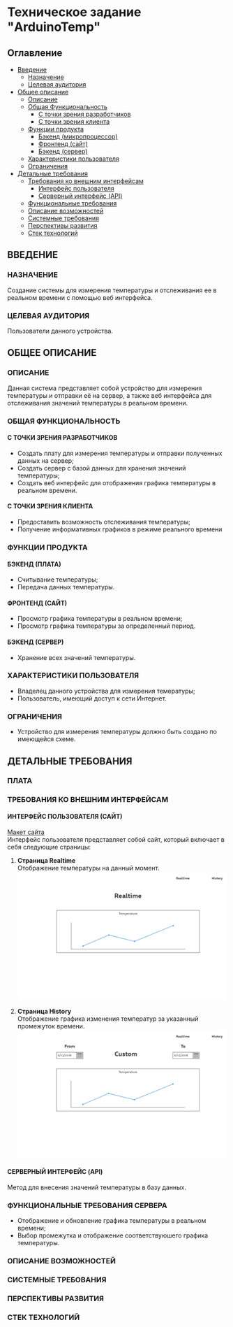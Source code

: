# Техническое задание "ArduinoTemp"


## Оглавление
* [Введение](#ВВЕДЕНИЕ)
  * [Назначение](#НАЗНАЧЕНИЕ)
  * [Целевая аудитория](#МАСШТАБ-ПРОЕКТА)
* [Общее описание](#ОБЩЕЕ-ОПИСАНИЕ)
  * [Описание](#ОПИСАНИЕ)
  * [Общая Функциональность](#ОБЩАЯ-ФУНКЦИОНАЛЬНОСТЬ)
    * [С точки зрения разработчиков](#С-ТОЧКИ-ЗРЕНИЯ-РАЗРАБОТЧИКОВ)
    * [С точки зрения клиента](#С-ТОЧКИ-ЗРЕНИЯ-КЛИЕНТА)
  * [Функции продукта](#ФУНКЦИИ-ПРОДУКТА)
    * [Бэкенд (микропроцессор)](#БЭКЕНД-МИКРОПРОЦЕССОР)
    * [Фронтенд (сайт)](#ФРОНТЕНД-САЙТ)
    * [Бэкенд (сервер)](#БЭКЕНД-СЕРВЕР)
  * [Характеристики пользователя](#ХАРАКТЕРИСТИКИ-ПОЛЬЗОВАТЕЛЯ)
  * [Ограничения](#ОГРАНИЧЕНИЯ)
* [Детальные требования](#ДЕТАЛЬНЫЕ-ТРЕБОВАНИЯ)
  * [Требования ко внешним интерфейсам](#ТРЕБОВАНИЯ-КО-ВНЕШНИМ-ИНТЕРФЕЙСАМ)
    * [Интерфейс пользователя](#ИНТЕРФЕЙС-ПОЛЬЗОВАТЕЛЯ-САЙТ)
    * [Серверный интерфейс (API)](#СЕРВЕРНЫЙ-ИНТЕРФЕЙС-api)
  * [Функциональные требования](#ФУНКЦИОНАЛЬНЫЕ-ТРЕБОВАНИЯ)
  * [Описание возможностей](#ОПИСАНИЕ-ВОЗМОЖНОСТЕЙ)
  * [Системные требования](#СИСТЕМНЫЕ-ТРЕБОВАНИЯ)
  * [Перспективы развития](#ПЕРСПЕКТИВЫ-РАЗВИТИЯ)
  * [Стек технологий](#СТЕК-ТЕХНОЛОГИЙ)


## ВВЕДЕНИЕ
### НАЗНАЧЕНИЕ
Создание системы для измерения температуры и отслеживания ее в реальном времени с помощью веб интерфейса.

### ЦЕЛЕВАЯ АУДИТОРИЯ
Пользователи данного устройства.


## ОБЩЕЕ ОПИСАНИЕ
### ОПИСАНИЕ
Данная система представляет собой устройство для измерения температуры и отправки её на сервер, а также веб интерфейса для отслеживания значений температуры в реальном времени. 

### ОБЩАЯ ФУНКЦИОНАЛЬНОСТЬ
#### С ТОЧКИ ЗРЕНИЯ РАЗРАБОТЧИКОВ
* Создать плату для измерения температуры и отправки полученных данных на сервер;
* Создать сервер с базой данных для хранения значений температуры;
* Создать веб интерфейс для отображения графика температуры в реальном времени.
#### С ТОЧКИ ЗРЕНИЯ КЛИЕНТА
* Предоставить возможность отслеживания температуры;
* Получение информативных графиков в режиме реального времени

### ФУНКЦИИ ПРОДУКТА
#### БЭКЕНД (ПЛАТА)
* Считывание температуры;
* Передача данных температуры.
#### ФРОНТЕНД (САЙТ)
* Просмотр графика температуры в реальном времени;
* Просмотр графика температуры за определенный период.
#### БЭКЕНД (СЕРВЕР)
* Хранение всех значений температуры.

### ХАРАКТЕРИСТИКИ ПОЛЬЗОВАТЕЛЯ
* Владелец данного устройства для измерения темературы;
* Пользователь, имеющий доступ к сети Интернет.

### ОГРАНИЧЕНИЯ
* Устройство для измерения температуры должно быть создано по имеющейся схеме.


## ДЕТАЛЬНЫЕ ТРЕБОВАНИЯ  

### ПЛАТА  

### ТРЕБОВАНИЯ КО ВНЕШНИМ ИНТЕРФЕЙСАМ
#### ИНТЕРФЕЙС ПОЛЬЗОВАТЕЛЯ (САЙТ)
[Макет сайта](https://gomockingbird.com/projects/ghpz87a/TnMd3U)  
Интерфейс пользователя представляет собой сайт, который включает в себя следующие страницы:
1. **Страница Realtime**  
Отображение температуры на данный момент.
![Realtime temperature](./images/1-Home-Realtime.png)

2. **Страница History**  
Отображение графика изменения температур за указанный промежуток времени.
![Custom temperature](./images/2-History.png)
#### СЕРВЕРНЫЙ ИНТЕРФЕЙС (API)  
Метод для внесения значений температуры в базу данных.
### ФУНКЦИОНАЛЬНЫЕ ТРЕБОВАНИЯ СЕРВЕРА  
* Отображение и обновление графика температуры в реальном времени;  
* Выбор промежутка и отображение соответствуюшего графика температуры.   


### ОПИСАНИЕ ВОЗМОЖНОСТЕЙ

### СИСТЕМНЫЕ ТРЕБОВАНИЯ

### ПЕРСПЕКТИВЫ РАЗВИТИЯ

### СТЕК ТЕХНОЛОГИЙ
